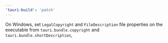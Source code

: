 ```yaml
---
'tauri-build': 'patch'
---
```


On Windows, set `LegalCopyright` and `FileDescription` file properties on the executable from `tauri.bundle.copyright` and `tauri.bundle.shortDescription`,
